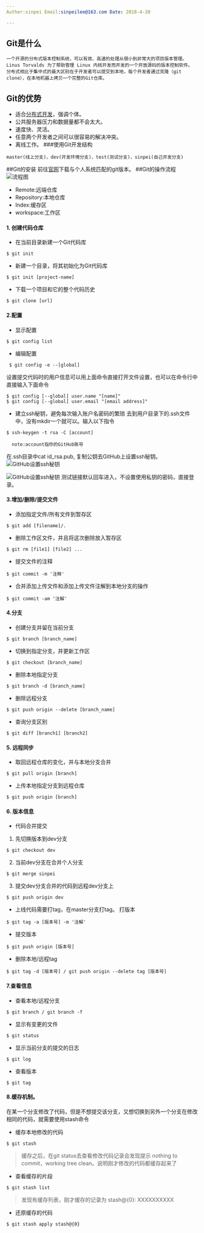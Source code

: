 ```yaml
---
Auther:sinpei Email:sinpeilee@163.com Date: 2018-4-20

---
```


## Git是什么
```
一个开源的分布式版本控制系统，可以有效、高速的处理从很小到非常大的项目版本管理。Linus Torvalds 为了帮助管理 Linux 内核开发而开发的一个开放源码的版本控制软件。
分布式相比于集中式的最大区别在于开发者可以提交到本地，每个开发者通过克隆（git clone），在本地机器上拷贝一个完整的Git仓库。
```
## Git的优势
- 适合[分布式开发](https://baike.baidu.com/item/%E5%88%86%E5%B8%83%E5%BC%8F%E5%BC%80%E5%8F%91)，强调个体。
- 公共服务器压力和数据量都不会太大。
- 速度快、灵活。
- 任意两个开发者之间可以很容易的解决冲突。
- 离线工作。
###使用Git开发结构
```
master(线上分支)，dev(开发环境分支)，test(测试分支)，sinpei(自己开发分支)
```
##Git的安装
前往[官网](https://git-scm.com/downloads)下载与个人系统匹配的git版本。
##Git的操作流程
![流程图](https://upload-images.jianshu.io/upload_images/10903485-9569cc93e3fcfe47.png?imageMogr2/auto-orient/strip%7CimageView2/2/w/1240)

- Remote:远端仓库
- Repository:本地仓库
- Index:缓存区
- workspace:工作区
#### 1. 创建代码仓库
- 在当前目录新建一个Git代码库
```shell
$ git init
```
- 新建一个目录，将其初始化为Git代码库
```shell
$ git init [project-name]
```
- 下载一个项目和它的整个代码历史
```shell
$ git clone [url]
```
#### 2.配置
- 显示配置
```shell
$ git config list
```
- 编辑配置
```shell
 $ git config -e --[global]
```
设置提交代码时的用户信息可以用上面命令直接打开文件设置，也可以在命令行中直接输入下面命令
```shell
$ git config [--global] user.name "[name]"
$ git config [--global] user.email "[email address]"
```
- 建立ssh秘钥，避免每次输入账户名密码的繁琐
去到用户目录下的.ssh文件中，没有mkdir一个就可以。输入以下指令
```shell
$ ssh-keygen -t rsa -C [account]  
```
      note:account指你的GitHub账号
在.ssh目录中cat id_rsa.pub, 复制公钥去GitHub上设置ssh秘钥。![GitHub设置ssh秘钥](https://upload-images.jianshu.io/upload_images/10903485-6160372e8f24cec0.jpg?imageMogr2/auto-orient/strip%7CimageView2/2/w/1240)

![GitHub设置ssh秘钥](https://upload-images.jianshu.io/upload_images/10903485-b9afa127f5336407.jpg?imageMogr2/auto-orient/strip%7CimageView2/2/w/1240)
测试链接默认回车进入，不设置使用私钥的密码，直接登录。

#### 3.增加/删除/提交文件
-  添加指定文件/所有文件到暂存区
```shell
$ git add [filename]/.
``` 

- 删除工作区文件，并且将这次删除放入暂存区
```shell
$ git rm [file1] [file2] ...
```
- 提交文件的注释
```shell
$ git commit -m '注释'
```
- 合并添加上传文件和添加上传文件注解到本地分支的操作
```shell
$ git commit -am '注解'
```
#### 4.分支

- 创建分支并留在当前分支
```shell
$ git branch [branch_name]
```
- 切换到指定分支，并更新工作区
```shell
$ git checkout [branch_name]
```
- 删除本地指定分支
```shell
$ git branch -d [branch_name]
```
- 删除远程分支
```shell
$ git push origin --delete [branch_name]
```
- 查询分支区别
```shell
$ git diff [branch1] [branch2]
```
#### 5. 远程同步
- 取回远程仓库的变化，并与本地分支合并
```shell
$ git pull origin [branch]
```
- 上传本地指定分支到远程仓库
```shell
$ git push origin [branch]
```
#### 6. 版本信息
- 代码合并提交

 1. 先切换版本到dev分支
```shell
$ git checkout dev
```
 2. 当前dev分支在合并个人分支
```shell
$ git merge sinpei
```
  3. 提交dev分支合并的代码到远程dev分支上
```shell
$ git push origin dev
```

- 上线代码需要打tag，在master分支打tag。 打版本
```shell
$ git tag -a [版本号] -m '注解'
```

- 提交版本
```shell
$ git push origin [版本号]
```
- 删除本地/远程tag 
```shell
$ git tag -d [版本号] / git push origin --delete tag [版本号]
```

#### 7.查看信息
- 查看本地/远程分支
```shell
$ git branch / git branch -f
```
- 显示有变更的文件
```shell
$ git status
```
- 显示当前分支的提交的日志
```shell
$ git log
```
- 查看版本
```shell
$ git tag
```
#### 8.缓存机制。
在某一个分支修改了代码，但是不想提交该分支，又想切换到另外一个分支在修改相同的代码，就需要使用stash命令
- 缓存本地修改的代码
```shell
$ git stash
```
> 缓存之后，在git status去查看修改代码记录会发现提示 nothing to commit，working tree clean。说明刚才修改的代码都缓存起来了

- 查看缓存的片段
```shell
$ git stash list
```
> 发现有缓存列表，刚才缓存的记录为 stash@{0}: XXXXXXXXXX

- 还原缓存的代码
```shell
$ git stash apply stash@{0}
```
